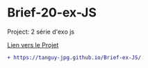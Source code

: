 # Brief-20-ex-JS


Project: 2 série d'exo js


[Lien vers le Projet](https://tanguy-jpg.github.io/Brief-ex-JS/)

```diff
+ https://tanguy-jpg.github.io/Brief-ex-JS/
```
